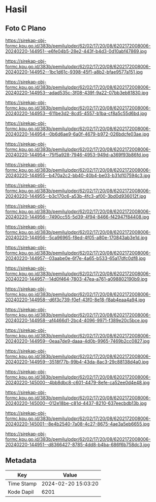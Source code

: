 # Hasil

## Foto C Plano

https://sirekap-obj-formc.kpu.go.id/383b/pemilu/pdpr/62/02/17/20/08/6202172008006-20240220-144951--e6fe04b5-28e2-443f-b4d3-0d10abf47869.jpg

https://sirekap-obj-formc.kpu.go.id/383b/pemilu/pdpr/62/02/17/20/08/6202172008006-20240220-144952--1bc1d61c-9398-45f1-a8b2-bfae9577a151.jpg

https://sirekap-obj-formc.kpu.go.id/383b/pemilu/pdpr/62/02/17/20/08/6202172008006-20240220-144953--adad535c-3f08-439f-9a22-07bb3eb81830.jpg

https://sirekap-obj-formc.kpu.go.id/383b/pemilu/pdpr/62/02/17/20/08/6202172008006-20240220-144953--611be3d2-8cd5-4557-b1ba-cf8a5c55d6bd.jpg

https://sirekap-obj-formc.kpu.go.id/383b/pemilu/pdpr/62/02/17/20/08/6202172008006-20240220-144954--0b6d6ae9-6a0f-4679-b972-026bdcfe03ae.jpg

https://sirekap-obj-formc.kpu.go.id/383b/pemilu/pdpr/62/02/17/20/08/6202172008006-20240220-144954--75f5a928-7946-4953-949d-a369f93b86fd.jpg

https://sirekap-obj-formc.kpu.go.id/383b/pemilu/pdpr/62/02/17/20/08/6202172008006-20240220-144955--b470a2c2-bb40-40b4-be03-b31d107594c3.jpg

https://sirekap-obj-formc.kpu.go.id/383b/pemilu/pdpr/62/02/17/20/08/6202172008006-20240220-144955--b3c170c6-a53b-4fc3-af00-3bd0d936012f.jpg

https://sirekap-obj-formc.kpu.go.id/383b/pemilu/pdpr/62/02/17/20/08/6202172008006-20240220-144956--7490cc55-5d39-4f94-8466-f42947f84408.jpg

https://sirekap-obj-formc.kpu.go.id/383b/pemilu/pdpr/62/02/17/20/08/6202172008006-20240220-144956--5ca96965-f8ed-4f05-a80e-170843ab3e1d.jpg

https://sirekap-obj-formc.kpu.go.id/383b/pemilu/pdpr/62/02/17/20/08/6202172008006-20240220-144957--03aabe0e-6f7e-4a65-b533-65a17dfc0df8.jpg

https://sirekap-obj-formc.kpu.go.id/383b/pemilu/pdpr/62/02/17/20/08/6202172008006-20240220-144957--14d0f464-7803-47ea-a761-a098802190b9.jpg

https://sirekap-obj-formc.kpu.go.id/383b/pemilu/pdpr/62/02/17/20/08/6202172008006-20240220-144958--d6f3c739-f0ef-43f0-8e18-f8ab4eaa4a94.jpg

https://sirekap-obj-formc.kpu.go.id/383b/pemilu/pdpr/62/02/17/20/08/6202172008006-20240220-144958--af4466d1-2bc4-4096-9971-f389e20c5bce.jpg

https://sirekap-obj-formc.kpu.go.id/383b/pemilu/pdpr/62/02/17/20/08/6202172008006-20240220-144959--0eaa7de9-daaa-4d0b-9965-7469b2cc0827.jpg

https://sirekap-obj-formc.kpu.go.id/383b/pemilu/pdpr/62/02/17/20/08/6202172008006-20240220-144959--3518f77b-99b4-43da-8ac3-29c88138d4a0.jpg

https://sirekap-obj-formc.kpu.go.id/383b/pemilu/pdpr/62/02/17/20/08/6202172008006-20240220-145000--4bb8dbc8-c601-4479-8efe-ca52ee0d4e48.jpg

https://sirekap-obj-formc.kpu.go.id/383b/pemilu/pdpr/62/02/17/20/08/6202172008006-20240220-145000--012e18be-c81d-4437-8210-637eecbdb13b.jpg

https://sirekap-obj-formc.kpu.go.id/383b/pemilu/pdpr/62/02/17/20/08/6202172008006-20240220-145001--8e4b2540-7a08-4c27-8675-4ae3a5eb6655.jpg

https://sirekap-obj-formc.kpu.go.id/383b/pemilu/pdpr/62/02/17/20/08/6202172008006-20240220-144951--d8366427-8785-4dd8-b4ba-686f6b758dc3.jpg


## Metadata

| Key        | Value               |
| ---------- | ------------------- |
| Time Stamp | 2024-02-20 15:03:20 |
| Kode Dapil | 6201                |



